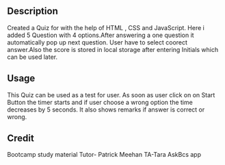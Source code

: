 
## Description
Created a   Quiz for  with the help of HTML , CSS and JavaScript. Here i added 5 Question with 4 options.After answering a one question it automatically pop up next question. User have to select coorect answer.Also the score is stored in local storage after entering Initials which can be used later.

## Usage
This Quiz can be used as a test for user. As soon as user click on on Start Button the timer starts and if user choose a wrong option the time decreases by 5 seconds. It also shows remarks if answer is correct or wrong.
## Credit
Bootcamp study material
Tutor- Patrick Meehan
TA-Tara
AskBcs app

